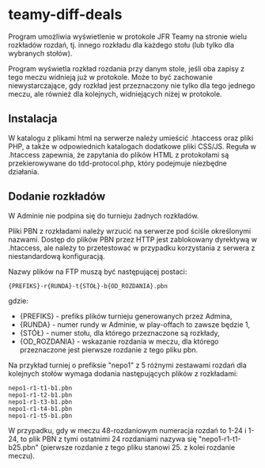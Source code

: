 # teamy-diff-deals

Program umożliwia wyświetlenie w protokole JFR Teamy na stronie wielu rozkładów rozdań, tj. innego rozkładu dla każdego stołu (lub tylko dla wybranych stołów).

Program wyświetla rozkład rozdania przy danym stole, jeśli oba zapisy z tego meczu widnieją już w protokole. 
Może to być zachowanie niewystarczające, gdy rozkład jest przeznaczony nie tylko dla tego jednego meczu, ale również dla kolejnych, widniejących niżej w protokole.

## Instalacja

W katalogu z plikami html na serwerze należy umieścić .htaccess oraz pliki PHP, a także w odpowiednich katalogach dodatkowe pliki CSS/JS.
Reguła w .htaccess zapewnia, że zapytania do plików HTML z protokołami są przekierowywane do tdd-protocol.php, który podejmuje niezbędne działania.

## Dodanie rozkładów

W Adminie nie podpina się do turnieju żadnych rozkładów.

Pliki PBN z rozkładami należy wrzucić na serwerze pod ściśle określonymi nazwami. 
Dostęp do plików PBN przez HTTP jest zablokowany dyrektywą w .htaccess, ale należy to przetestować w przypadku korzystania z serwera z niestandardową konfiguracją.

Nazwy plików na FTP muszą być następującej postaci:
```
{PREFIKS}-r{RUNDA}-t{STÓŁ}-b{OD_ROZDANIA}.pbn
```

gdzie:

* {PREFIKS} - prefiks plików turnieju generowanych przez Admina,
* {RUNDA} - numer rundy w Adminie, w play-offach to zawsze będzie 1,
* {STÓŁ} - numer stołu, dla którego przeznaczone są rozkłady,
* {OD_ROZDANIA} - wskazanie rozdania w meczu, dla którego przeznaczone jest pierwsze rozdanie z tego pliku pbn.

Na przykład turniej o prefiksie "nepo1" z 5 różnymi zestawami rozdań dla kolejnych stołów wymaga dodania następujących plików z rozkładami:

```
nepo1-r1-t1-b1.pbn
nepo1-r1-t2-b1.pbn
nepo1-r1-t3-b1.pbn
nepo1-r1-t4-b1.pbn
nepo1-r1-t5-b1.pbn
```

W przypadku, gdy w meczu 48-rozdaniowym numeracja rozdań to 1-24 i 1-24, to plik PBN z tymi ostatnimi 24 rozdaniami nazywa się "nepo1-r1-t1-b25.pbn" (pierwsze rozdanie z tego pliku stanowi 25. z kolei rozdanie meczu).
